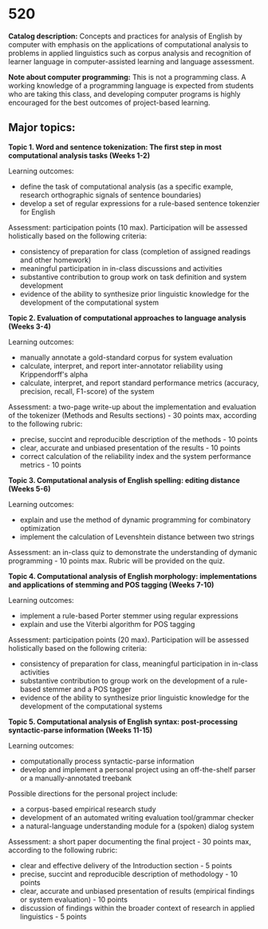 # 520

**Catalog description:** Concepts and practices for analysis of English by computer with emphasis on the applications of computational analysis to problems in applied linguistics such as corpus analysis and recognition of learner language in computer-assisted learning and language assessment.

**Note about computer programming:** This is not a programming class. A working knowledge of a programming language is expected from students who are taking this class, and developing computer programs is highly encouraged for the best outcomes of project-based learning.

## Major topics:

**Topic 1. Word and sentence tokenization: The first step in most computational analysis tasks (Weeks 1-2)**

Learning outcomes:

- define the task of computational analysis (as a specific example, research orthographic signals of sentence boundaries)
- develop a set of regular expressions for a rule-based sentence tokenzier for English

Assessment: participation points (10 max). Participation will be assessed holistically based on the following criteria:
- consistency of preparation for class (completion of assigned readings and other homework)
- meaningful participation in in-class discussions and activities
- substantive contribution to group work on task definition and system development
- evidence of the ability to synthesize prior linguistic knowledge for the development of the computational system

**Topic 2. Evaluation of computational approaches to language analysis (Weeks 3-4)**

Learning outcomes:

- manually annotate a gold-standard corpus for system evaluation
- calculate, interpret, and report inter-annotator reliability using Krippendorff's alpha
- calculate, interpret, and report standard performance metrics (accuracy, precision, recall, F1-score) of the system

Assessment: a two-page write-up about the implementation and evaluation of the tokenizer (Methods and Results sections) - 30 points max, according to the following rubric:
- precise, succint and reproducible description of the methods - 10 points
- clear, accurate and unbiased presentation of the results - 10 points
- correct calculation of the reliability index and the system performance metrics - 10 points

**Topic 3. Computational analysis of English spelling: editing distance (Weeks 5-6)**

Learning outcomes:

- explain and use the method of dynamic programming for combinatory optimization
- implement the calculation of Levenshtein distance between two strings

Assessment: an in-class quiz to demonstrate the understanding of dymanic programming - 10 points max. Rubric will be provided on the quiz.

**Topic 4. Computational analysis of English morphology: implementations and applications of stemming and POS tagging (Weeks 7-10)**

Learning outcomes:

- implement a rule-based Porter stemmer using regular expressions
- explain and use the Viterbi algorithm for POS tagging

Assessment: participation points (20 max). Participation will be assessed holistically based on the following criteria:
- consistency of preparation for class, meaningful participation in in-class activities
- substantive contribution to group work on the development of a rule-based stemmer and a POS tagger
- evidence of the ability to synthesize prior linguistic knowledge for the development of the computational systems

**Topic 5. Computational analysis of English syntax: post-processing syntactic-parse information (Weeks 11-15)**

Learning outcomes:

- computationally process syntactic-parse information
- develop and implement a personal project using an off-the-shelf parser or a manually-annotated treebank

Possible directions for the personal project include:
 - a corpus-based empirical research study
 - development of an automated writing evaluation tool/grammar checker
 - a natural-language understanding module for a (spoken) dialog system

Assessment: a short paper documenting the final project - 30 points max, according to the following rubric:
- clear and effective delivery of the Introduction section - 5 points
- precise, succint and reproducible description of methodology - 10 points
- clear, accurate and unbiased presentation of results (empirical findings or system evaluation) - 10 points
- discussion of findings within the broader context of research in applied linguistics - 5 points
